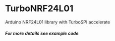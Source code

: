 # TurboNRF24L01
Arduino NRF24L01 library with TurboSPI accelerate

##### For more details see example code